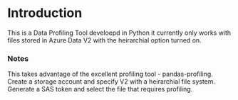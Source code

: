 # Introduction 
This is a Data Profiling Tool develoepd in Python it currently only works with files stored in Azure Data V2 with the heirarchial option turned on.

### Notes

This takes advantage of the excellent profiling tool - pandas-profiling.  Create a storage account and specify V2 with a heirarchial file system.  Generate a SAS token and select the file that requires profiling.
